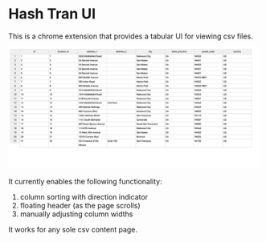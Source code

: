 # Hash Tran UI

This is a chrome extension that provides a tabular UI for viewing csv files.

<img src="csv_table.png" width="500px"/>

It currently enables the following functionality:
1. column sorting with direction indicator
2. floating header (as the page scrolls)
3. manually adjusting column widths

It works for any sole csv content page.
